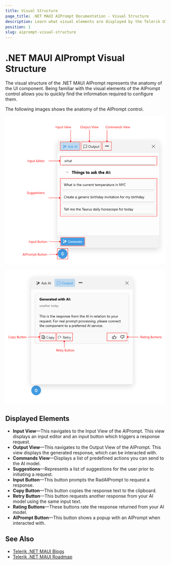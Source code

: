 ```yaml
---
title: Visual Structure
page_title: .NET MAUI AIPrompt Documentation - Visual Structure
description: Learn what visual elements are displayed by the Telerik UI for .NET MAUI AIPrompt, and see how these elements build the visual structure of the control.
position: 1
slug: aiprompt-visual-structure
---
```


# .NET MAUI AIPrompt Visual Structure

The visual structure of the .NET MAUI AIPrompt represents the anatomy of the UI component. Being familiar with the visual elements of the AIPrompt control allows you to quickly find the information required to configure them.

The following images shows the anatomy of the AIPrompt control.

![Telerik UI for .NET MAUI AIPrompt Visual Structure](images/aiprompt-visual-structure.png)

![Telerik UI for .NET MAUI AIPrompt Output Visual Structure](images/aiprompt-output-visual-structure.png)

## Displayed Elements

* **Input View**&mdash;This navigates to the Input View of the AIPrompt. This view displays an input editor and an input button which triggers a response request.
* **Output View**&mdash;This navigates to the Output View of the AIPrompt. This view displays the generated response, which can be interacted with.
* **Commands View**&mdash;Displays a list of predefined actions you can send to the AI model.
* **Suggestions**&mdash;Represents a list of suggestions for the user prior to initiating a request.
* **Input Button**&mdash;This button prompts the RadAIPrompt to request a response.
* **Copy Button**&mdash;This button copies the response text to the clipboard.
* **Retry Button**&mdash;This button requests another response from your AI model using the same input text.
* **Rating Buttons**&mdash;These buttons rate the response returned from your AI model.
* **AIPrompt Button**&mdash;This button shows a popup with an AIPrompt when interacted with.

## See Also

- [Telerik .NET MAUI Blogs](https://www.telerik.com/blogs/mobile-net-maui)
- [Telerik .NET MAUI Roadmap](https://www.telerik.com/support/whats-new/maui-ui/roadmap)
